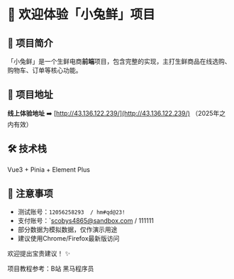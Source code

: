 # 🐇 欢迎体验「小兔鲜」项目 

## 🌟 项目简介
「小兔鲜」是一个生鲜电商**前端**项目，包含完整的实现，主打生鲜商品在线选购、购物车、订单等核心功能。

## 🔗 项目地址
**线上体验地址** ➡️ [http://43.136.122.239/](http://43.136.122.239/)   （2025年之内有效）

## 🛠️ 技术栈
Vue3 + Pinia + Element Plus

## 📌 注意事项
- 测试账号：`12056258293  / hm#qd@23!`
- 支付账号：`scobys4865@sandbox.com / 111111
- 部分数据为模拟数据，仅作演示用途
- 建议使用Chrome/Firefox最新版访问

欢迎提出宝贵建议！ ✨

项目教程参考：B站 黑马程序员 
